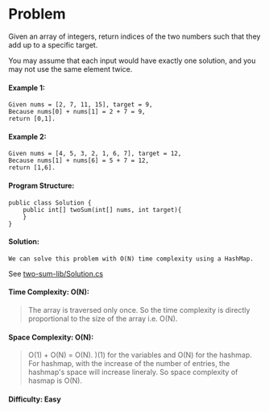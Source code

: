 # Problem

Given an array of integers, return indices of the two numbers such that they add up to a specific target.

You may assume that each input would have exactly one solution, and you may not use the same element twice.

#### Example 1:
	Given nums = [2, 7, 11, 15], target = 9,
	Because nums[0] + nums[1] = 2 + 7 = 9,
	return [0,1].

#### Example 2:
	Given nums = [4, 5, 3, 2, 1, 6, 7], target = 12,
	Because nums[1] + nums[6] = 5 + 7 = 12,
	return [1,6].

#### Program Structure:
    public class Solution {
	    public int[] twoSum(int[] nums, int target){
	    }
    }

#### Solution:
    We can solve this problem with O(N) time complexity using a HashMap.  

See [two-sum-lib/Solution.cs](https://github.com/jeffholst/data-structures/blob/master/arrays/two-sum/two-sum-lib/Solution.cs)
#### Time Complexity: O(N):
> The array is traversed only once. So the time complexity is directly proportional to the size of the array i.e. O(N).
####  Space Complexity: O(N):
> O(1) + O(N) = O(N). )(1) for the variables and O(N) for the hashmap. For hashmap, with the increase of the number of entries, the hashmap's space will increase lineraly. So space complexity of hasmap is O(N).

#### Difficulty: Easy
